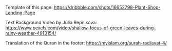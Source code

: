 Template of this page: https://dribbble.com/shots/16652798-Plant-Shop-Landing-Page

Text Background Video by Julia Repnikova: https://www.pexels.com/video/shallow-focus-of-green-leaves-during-rainy-weather-4913154/

Translation of the Quran in the footer: https://myislam.org/surah-rad/ayat-4/